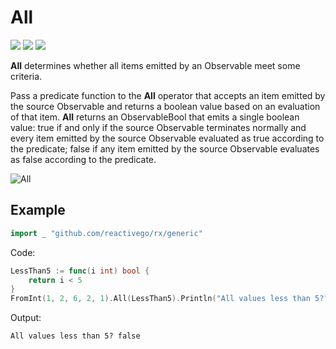 # All

[![](../../../assets/godev.svg?raw=true)](https://pkg.go.dev/github.com/reactivego/rx/test/All?tab=doc)
[![](../../../assets/godoc.svg?raw=true)](https://godoc.org/github.com/reactivego/rx/test/All)
[![](../../../assets/rx.svg?raw=true)](http://reactivex.io/documentation/operators/all.html)

**All** determines whether all items emitted by an Observable meet some
criteria.

Pass a predicate function to the **All** operator that accepts an item emitted
by the source Observable and returns a boolean value based on an
evaluation of that item. **All** returns an ObservableBool that emits a single
boolean value: true if and only if the source Observable terminates
normally and every item emitted by the source Observable evaluated as
true according to the predicate; false if any item emitted by the source
Observable evaluates as false according to the predicate.

![All](../../../assets/All.svg?raw=true)

## Example
```go
import _ "github.com/reactivego/rx/generic"
```
Code:
```go
LessThan5 := func(i int) bool {
	return i < 5
}
FromInt(1, 2, 6, 2, 1).All(LessThan5).Println("All values less than 5?")
```
Output:
```
All values less than 5? false
```
